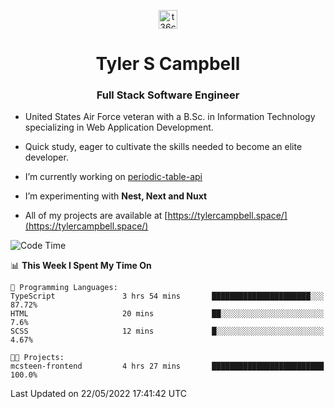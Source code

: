 <p align="center">
<a href="https://www.linkedin.com/in/t36campbell" target="blank"><img align="center" src="https://ik.imagekit.io/t36campbell/Portfolio/linkedin.png.original_m8bbGgPh6.png" alt="t36campbell" height="30" width="30" /></a>
</p>
<h1 align="center">Tyler S Campbell</h1>
<h3 align="center">Full Stack Software Engineer</h3>

* United States Air Force veteran with a B.Sc. in Information Technology specializing in Web Application Development. 

* Quick study, eager to cultivate the skills needed to become an elite developer.

* I’m currently working on [periodic-table-api](https://github.com/t36campbell/periodic-table-api)

* I’m experimenting with **Nest, Next and Nuxt**

* All of my projects are available at [https://tylercampbell.space/](https://tylercampbell.space/)

<!--START_SECTION:waka-->
![Code Time](http://img.shields.io/badge/Code%20Time-1%2C632%20hrs%2028%20mins-blue)

📊 **This Week I Spent My Time On** 

```text
💬 Programming Languages: 
TypeScript               3 hrs 54 mins       ██████████████████████░░░   87.72% 
HTML                     20 mins             ██░░░░░░░░░░░░░░░░░░░░░░░   7.6% 
SCSS                     12 mins             █░░░░░░░░░░░░░░░░░░░░░░░░   4.67%

🐱‍💻 Projects: 
mcsteen-frontend         4 hrs 27 mins       █████████████████████████   100.0%

```


 Last Updated on 22/05/2022 17:41:42 UTC
<!--END_SECTION:waka-->
